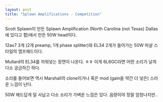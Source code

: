 ```yaml
---
layout: post
title: "Splawn Amplifications - Competition"
---
```


Scott Splawn이 만든 Splawn Amplification (North Carolina (not Texas) Dallas에 있다고 함)에서 만든 50W head이다.

12ax7 3개 (2개 preamp, 1개 phase splitter)와 EL34 2개가 들어가는 50W 마샬 스타일의 앰프헤드이다.

Mullard의 EL34를 끼워넣는 장면이 나온다. ㅎㅎ 이게 6L6GC라면 어떤 소리가 날까 다소 궁금하긴 하다.

소리를 들어보면 역시 Marshall의 clone이거나 혹은 mod (gain을 약간 더 넣은) 스러운 느낌이 난다.

50W 헤드답게 덜 사납고 다소 소리가 가벼운 느낌은 있다. 음량이야 정말 엄청나지만..



